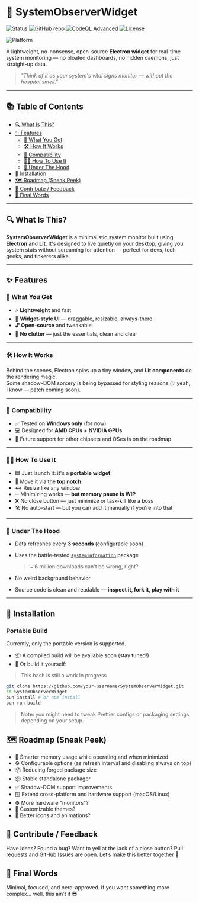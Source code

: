 # 🚀 SystemObserverWidget

![Status](https://img.shields.io/badge/status-in%20development-orange)
![GitHub repo](https://img.shields.io/github/repo-size/KobaruAkiba/SystemObserverWidget)
[![CodeQL Advanced](https://github.com/KobaruAkiba/SystemObserverWidget/actions/workflows/codeql.yml/badge.svg?branch=main)](https://github.com/KobaruAkiba/SystemObserverWidget/actions/workflows/codeql.yml)
![License](https://img.shields.io/github/license/KobaruAkiba/SystemObserverWidget)

![Platform](https://img.shields.io/badge/platform-Windows-blue)

A lightweight, no-nonsense, open-source **Electron widget** for real-time system monitoring — no bloated dashboards, no hidden daemons, just straight-up data.

> *"Think of it as your system's vital signs monitor — without the hospital smell."*

---

## 📚 Table of Contents

- [🔍 What Is This?](#-what-is-this)
- [✨ Features](#-features)
  - [🧰 What You Get](#-what-you-get)
  - [🛠️ How It Works](#️-how-it-works)
  - [🧪 Compatibility](#-compatibility)
  - [🧑‍💻 How To Use It](#-how-to-use-it)
  - [📡 Under The Hood](#-under-the-hood)
- [🔧 Installation](#-installation)
- [🗺️ Roadmap (Sneak Peek)](#️-roadmap-sneak-peek)
- [🤝 Contribute / Feedback](#-contribute--feedback)
- [👋 Final Words](#-final-words)

---

## 🔍 What Is This?

**SystemObserverWidget** is a minimalistic system monitor built using **Electron** and **Lit**. It's designed to live quietly on your desktop, giving you system stats without screaming for attention — perfect for devs, tech geeks, and tinkerers alike.

---

## ✨ Features

### 🧰 What You Get

- ⚡ **Lightweight** and fast
- 🧩 **Widget-style UI** — draggable, resizable, always-there
- 🔓 **Open-source** and tweakable
- 🧼 **No clutter** — just the essentials, clean and clear

---

### 🛠️ How It Works

Behind the scenes, Electron spins up a tiny window, and **Lit components** do the rendering magic.  
Some shadow-DOM sorcery is being bypassed for styling reasons (💡 yeah, I know — patch coming soon).

---

### 🧪 Compatibility

- ✅ Tested on **Windows only** (for now)
- 💻 Designed for **AMD CPUs** + **NVIDIA GPUs**
- 🚧 Future support for other chipsets and OSes is on the roadmap

---

### 🧑‍💻 How To Use It

- 🟦 Just launch it: it's a **portable widget**
- 🟰 Move it via the **top notch**
- ↔️ Resize like any window
- ➖ Minimizing works — **but memory pause is WIP**
- ❌ No close button — just minimize or task-kill like a boss
- 🛠️ No auto-start — but you can add it manually if you're into that

---

### 📡 Under The Hood

- Data refreshes every **3 seconds** (configurable soon)
- Uses the battle-tested [`systeminformation`](https://www.npmjs.com/package/systeminformation) package  
  > ~ 6 million downloads can't be wrong, right?

- No weird background behavior  
- Source code is clean and readable — **inspect it, fork it, play with it**

---

## 🔧 Installation

### Portable Build

Currently, only the portable version is supported.

- 📦 A compiled build will be available soon (stay tuned!)
- 🧪 Or build it yourself:

> This bash is still a work in progress
```bash
git clone https://github.com/your-username/SystemObserverWidget.git
cd SystemObserverWidget
bun install # or npm install
bun run build
```
>Note: you might need to tweak Prettier configs or packaging settings depending on your setup.

## 🗺️ Roadmap (Sneak Peek) 
- 🧠 Smarter memory usage while operating and when minimized
- ⚙️ Configurable options (as refresh interval and disabling always on top)
- 📦 Reducing forged package size
- 📦 Stable standalone packager
- ✅ Shadow-DOM support improvements
- 🪟 Extend cross-platform and hardware support (macOS/Linux)
- ⚙️ More hardware "monitors"?
- 🌈 Customizable themes?
- 🌈 Better icons and animations?

## 🤝 Contribute / Feedback
Have ideas? Found a bug? Want to yell at the lack of a close button?
Pull requests and GitHub Issues are open. Let’s make this better together 💪

## 👋 Final Words
Minimal, focused, and nerd-approved.
If you want something more complex… well, this ain’t it 😎
